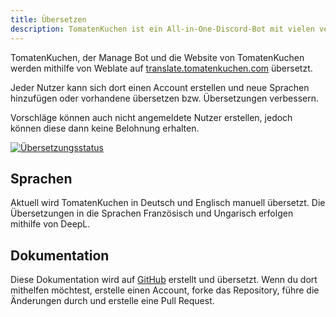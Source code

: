 ```yaml
---
title: Übersetzen
description: TomatenKuchen ist ein All-in-One-Discord-Bot mit vielen verschiedenen Funktionen. TomatenKuchen, der Manage Bot und die Website werden mithilfe von Weblate übersetzt - du kannst auch mithelfen!
---
```


TomatenKuchen, der Manage Bot und die Website von TomatenKuchen werden mithilfe von Weblate auf [translate.tomatenkuchen.com](https://translate.tomatenkuchen.com/engage/tk) übersetzt.

Jeder Nutzer kann sich dort einen Account erstellen und neue Sprachen hinzufügen oder vorhandene übersetzen bzw. Übersetzungen verbessern.

Vorschläge können auch nicht angemeldete Nutzer erstellen, jedoch können diese dann keine Belohnung erhalten.

[![Übersetzungsstatus](https://translate.tomatenkuchen.com/widget/tk/multi-auto.svg)](https://translate.tomatenkuchen.com/engage/tk/)

## Sprachen

Aktuell wird TomatenKuchen in Deutsch und Englisch manuell übersetzt. Die Übersetzungen in die Sprachen Französisch und Ungarisch erfolgen mithilfe von DeepL.

## Dokumentation

Diese Dokumentation wird auf [GitHub](https://github.com/DEVTomatoCake/tk-docs) erstellt und übersetzt.
Wenn du dort mithelfen möchtest, erstelle einen Account, forke das Repository, führe die Änderungen durch und erstelle eine Pull Request.
